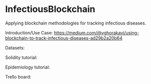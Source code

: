 # InfectiousBlockchain
Applying blockchain methodologies for tracking infectious diseases.

Introduction/Use Case:
https://medium.com/@vghorakavi/using-blockchain-to-track-infectious-diseases-ad29b2a20b64

Datasets:

Solidity tutorial:

Epidemiology tutorial:

Trello board:

